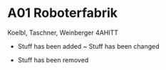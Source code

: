 A01 Roboterfabrik
=============

Koelbl, Taschner, Weinberger 4AHITT

+ Stuff has been added
~ Stuff has been changed
- Stuff has been removed